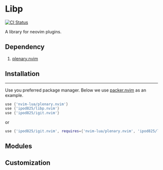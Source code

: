 Libp
=============
[![CI Status](https://github.com/ipod825/libp.nvim/workflows/CI/badge.svg?branch=main)](https://github.com/ipod825/libp.nvim/actions)

A library for neovim plugins.

## Dependency
1. [plenary.nvim](https://github.com/nvim-lua/plenary.nvim)

## Installation
------------

Use you preferred package manager. Below we use [packer.nvim](https://github.com/wbthomason/packer.nvim) as an example.

```lua
use {'nvim-lua/plenary.nvim'}
use {'ipod825/libp.nvim'}
use {'ipod825/igit.nvim'}
```
or

```lua
use {'ipod825/igit.nvim', requires={'nvim-lua/plenary.nvim', 'ipod825/libp.nvim'}}
```

## Modules

## Customization
